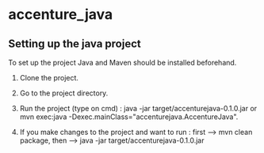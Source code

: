 # accenture_java

## Setting up the java project

To set up the project Java and Maven should be installed beforehand.
1. Clone the project. 
2. Go to the project directory.
3. Run the project (type on cmd) : java -jar target/accenturejava-0.1.0.jar or
                                   mvn exec:java -Dexec.mainClass="accenturejava.AccentureJava".

4. If you make changes to the project and want to run : first --> mvn clean package, then --> java -jar target/accenturejava-0.1.0.jar

